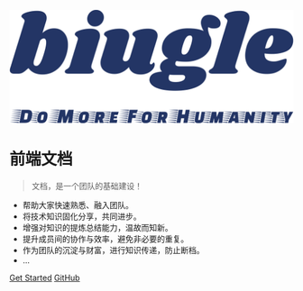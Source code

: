 ![](../../files/logo.png ':size=200')

# 前端文档

> 文档，是一个团队的基础建设！

* 帮助大家快速熟悉、融入团队。
* 将技术知识固化分享，共同进步。
* 增强对知识的提炼总结能力，温故而知新。
* 提升成员间的协作与效率，避免非必要的重复。
* 作为团队的沉淀与财富，进行知识传递，防止断档。
* ...

[Get Started](/home?id=起步)
[GitHub](https://github.com/biugle/web-docs)
